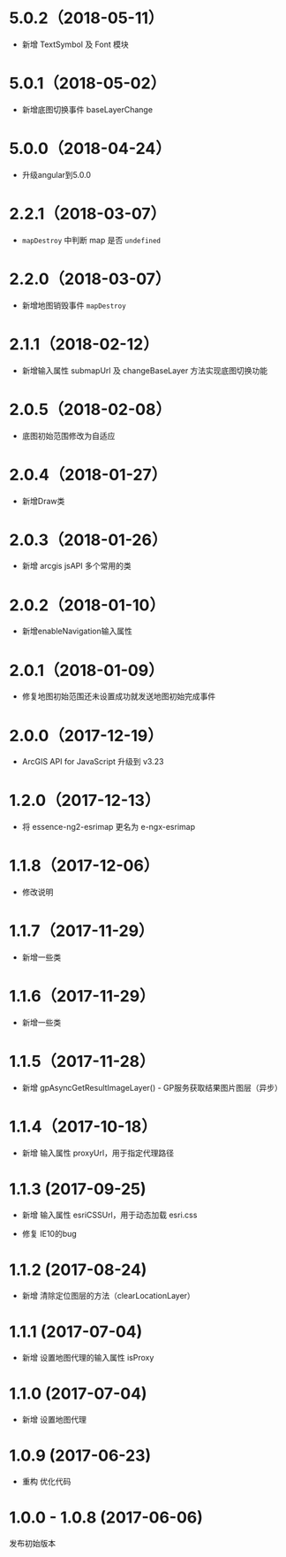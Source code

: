 # 5.0.2（2018-05-11）

- 新增 TextSymbol 及 Font 模块

# 5.0.1（2018-05-02）

- 新增底图切换事件 baseLayerChange

# 5.0.0（2018-04-24）

- 升级angular到5.0.0

# 2.2.1（2018-03-07）

- `mapDestroy` 中判断 map 是否 `undefined`

# 2.2.0（2018-03-07）

- 新增地图销毁事件 `mapDestroy`

# 2.1.1（2018-02-12）

- 新增输入属性 submapUrl 及 changeBaseLayer 方法实现底图切换功能

# 2.0.5（2018-02-08）

- 底图初始范围修改为自适应

# 2.0.4（2018-01-27）

- 新增Draw类

# 2.0.3（2018-01-26）

- 新增 arcgis jsAPI 多个常用的类

# 2.0.2（2018-01-10）

- 新增enableNavigation输入属性

# 2.0.1（2018-01-09）

- 修复地图初始范围还未设置成功就发送地图初始完成事件

# 2.0.0（2017-12-19）

- ArcGIS API for JavaScript 升级到 v3.23

# 1.2.0（2017-12-13）

- 将 essence-ng2-esrimap 更名为 e-ngx-esrimap

# 1.1.8（2017-12-06）

- 修改说明

# 1.1.7（2017-11-29）

- 新增一些类

# 1.1.6（2017-11-29）

- 新增一些类

# 1.1.5（2017-11-28）

- 新增 gpAsyncGetResultImageLayer() - GP服务获取结果图片图层（异步）

# 1.1.4（2017-10-18）

- 新增 输入属性 proxyUrl，用于指定代理路径

# 1.1.3 (2017-09-25)

- 新增 输入属性 esriCSSUrl，用于动态加载 esri.css

- 修复 IE10的bug

# 1.1.2 (2017-08-24)

- 新增 清除定位图层的方法（clearLocationLayer）

# 1.1.1 (2017-07-04)

- 新增 设置地图代理的输入属性 isProxy

# 1.1.0 (2017-07-04)

- 新增 设置地图代理

# 1.0.9 (2017-06-23)

- 重构 优化代码

# 1.0.0 - 1.0.8 (2017-06-06)

发布初始版本

